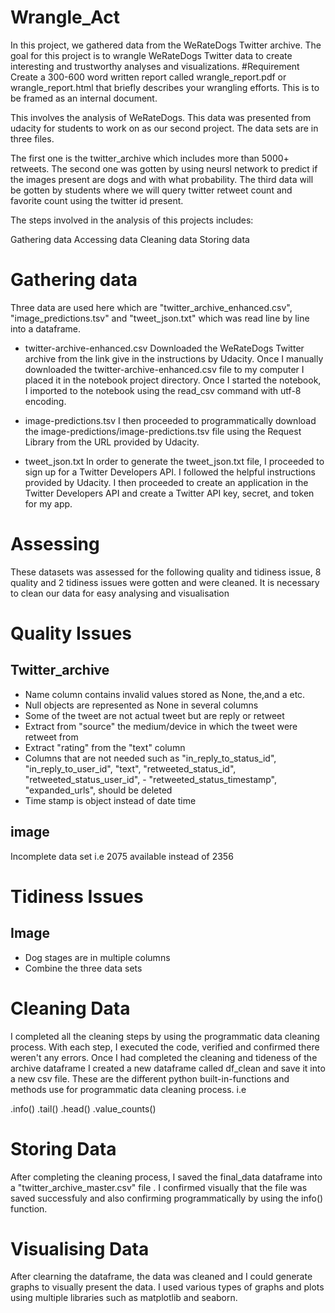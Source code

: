 # Wrangle_Act
In this project, we gathered data from the WeRateDogs Twitter archive. The goal for this project is to wrangle WeRateDogs Twitter data to create interesting and trustworthy analyses and visualizations.
#Requirement
Create a 300-600 word written report called wrangle_report.pdf or wrangle_report.html that briefly describes your wrangling efforts. This is to be framed as an internal document.

This involves the analysis of WeRateDogs. This data was presented from udacity for students to work on as our second project. The data sets are in three files.

The first one is the twitter_archive which includes more than 5000+ retweets. The second one was gotten by using neursl network to predict if the images present are dogs and with what probability. The third data will be gotten by students where we will query twitter retweet count and favorite count using the twitter id present.

The steps involved in the analysis of this projects includes:

Gathering data
Accessing data
Cleaning data
Storing data
# Gathering data
Three data are used here which are "twitter_archive_enhanced.csv", "image_predictions.tsv" and "tweet_json.txt" which was read line by line into a dataframe.

- twitter-archive-enhanced.csv
Downloaded the WeRateDogs Twitter archive from the link give in the instructions by Udacity. Once I manually downloaded the twitter-archive-enhanced.csv file to my computer I placed it in the notebook project directory. Once I started the notebook, I imported to the notebook using the read_csv command with utf-8 encoding.

- image-predictions.tsv
I then proceeded to programmatically download the image-predictions/image-predictions.tsv file using the Request Library from the URL provided by Udacity.

- tweet_json.txt
In order to generate the tweet_json.txt file, I proceeded to sign up for a Twitter Developers API. I followed the helpful instructions provided by Udacity. I then proceeded to create an application in the Twitter Developers API and create a Twitter API key, secret, and token for my app.

# Assessing
These datasets was assessed for the following quality and tidiness issue, 8 quality and 2 tidiness issues were gotten and were cleaned. It is necessary to clean our data for easy analysing and visualisation

# Quality Issues
## Twitter_archive
- Name column contains invalid values stored as None, the,and a etc.
- Null objects are represented as None in several columns
- Some of the tweet are not actual tweet but are reply or retweet
- Extract from "source" the medium/device in which the tweet were retweet from
- Extract "rating" from the "text" column
- Columns that are not needed such as "in_reply_to_status_id", "in_reply_to_user_id", "text", "retweeted_status_id", "retweeted_status_user_id", - "retweeted_status_timestamp", "expanded_urls", should be deleted
- Time stamp is object instead of date time
## image
Incomplete data set i.e 2075 available instead of 2356

# Tidiness Issues
## Image
- Dog stages are in multiple columns
- Combine the three data sets
# Cleaning Data
I completed all the cleaning steps by using the programmatic data cleaning process. With each step, I executed the code, verified and confirmed there weren't any errors. Once I had completed the cleaning and tideness of the archive dataframe I created a new dataframe called df_clean and save it into a new csv file. These are the different python built-in-functions and methods use for programmatic data cleaning process. i.e

.info() .tail() .head() .value_counts()

# Storing Data
After completing the cleaning process, I saved the final_data dataframe into a "twitter_archive_master.csv" file . I confirmed visually that the file was saved successfuly and also confirming programmatically by using the info() function.

# Visualising Data
After clearning the dataframe, the data was cleaned and I could generate graphs to visually present the data. I used various types of graphs and plots using multiple libraries such as matplotlib and seaborn.
